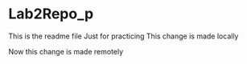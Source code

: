 # Lab2Repo_p
This is the readme file
Just for practicing 
This change is made locally

Now this change is made remotely
